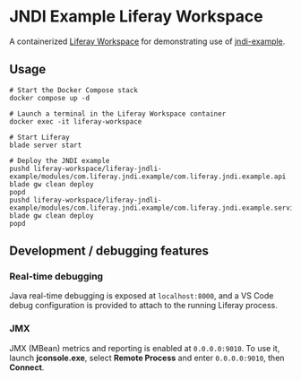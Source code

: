 # JNDI Example Liferay Workspace

A containerized [Liferay Workspace](https://learn.liferay.com/w/dxp/liferay-development/tooling/liferay-workspace) for demonstrating use of [jndi-example](https://github.com/dnebing/jndi-example).

## Usage

```
# Start the Docker Compose stack
docker compose up -d

# Launch a terminal in the Liferay Workspace container
docker exec -it liferay-workspace

# Start Liferay
blade server start

# Deploy the JNDI example
pushd liferay-workspace/liferay-jndli-example/modules/com.liferay.jndi.example/com.liferay.jndi.example.api
blade gw clean deploy
popd
pushd liferay-workspace/liferay-jndli-example/modules/com.liferay.jndi.example/com.liferay.jndi.example.service
blade gw clean deploy
popd
```

## Development / debugging features

### Real-time debugging

Java real-time debugging is exposed at `localhost:8000`, and a VS Code debug configuration is provided to attach to the running Liferay process.

### JMX

JMX (MBean) metrics and reporting is enabled at `0.0.0.0:9010`. To use it, launch **jconsole.exe**, select **Remote Process** and enter `0.0.0.0:9010`, then **Connect**.
